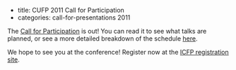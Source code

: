 - title: CUFP 2011 Call for Participation
- categories: call-for-presentations 2011

The [Call for Participation](/2011/call-participation.html) is out!
You can read it to see what talks are planned, or see a more detailed
breakdown of the schedule [here](/2011/schedule.html).

We hope to see you at the conference! Register now at the [ICFP
registration
site](https://regmaster3.com/2011conf/ICFP11/register.php).
